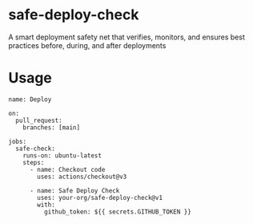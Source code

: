 # safe-deploy-check
A smart deployment safety net that verifies, monitors, and ensures best practices before, during, and after deployments

# Usage

```
name: Deploy

on:
  pull_request:
    branches: [main]

jobs:
  safe-check:
    runs-on: ubuntu-latest
    steps:
      - name: Checkout code
        uses: actions/checkout@v3

      - name: Safe Deploy Check
        uses: your-org/safe-deploy-check@v1
        with:
          github_token: ${{ secrets.GITHUB_TOKEN }}
```

